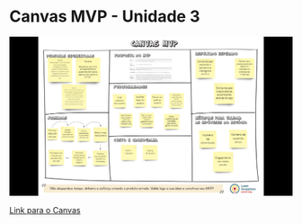 # Canvas MVP - Unidade 3

![Canvas3](./assets/img/Canvas.png)

<a href="https://miro.com/app/board/uXjVOKrgeb4=/">Link para o Canvas</a>